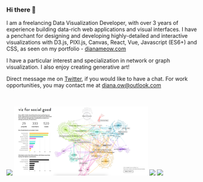 ### Hi there 👋

I am a freelancing Data Visualization Developer, with over 3 years of experience building data-rich web applications and visual interfaces. I have a penchant for designing and developing highly-detailed and interactive visualizations with D3.js, PIXI.js, Canvas, React, Vue, Javascript (ES6+) and CSS, as seen on my portfolio - [dianameow.com](https://www.dianameow.com) 

I have a particular interest and specialization in network or graph visualization. I also enjoy creating generative art!

Direct message me on [Twitter](https://twitter.com/dianaow), if you would like to have a chat. 
For work opportunities, you may contact me at diana.ow@outlook.com

</br> 
</br> 

<div>
  <a href="https://d3-force-collection.herokuapp.com/"><img width=350 src="https://github.com/dianaow/dianaow.github.io/blob/master/images/d3-force-collection-demo.gif"></a> 
  <a target="_blank" href="https://vizforsocialgood-network.herokuapp.com/"><img width=350 src="https://github.com/dianaow/dianaow.github.io/blob/master/images/vizforsocialgood-network.png"></a> 
  <a href="http://fifa19-viz.s3-website-ap-southeast-1.amazonaws.com/"><img width=350 src="https://dianameow.com/blog/2020/03/fifa19/fifa19_binned.png"></a> 
  <a href="http://singapore-stories.s3-website-ap-southeast-1.amazonaws.com/map_hdb/"><img width=350 src="https://dianameow.com/images/hdb.png"></a> 
</div>
 
